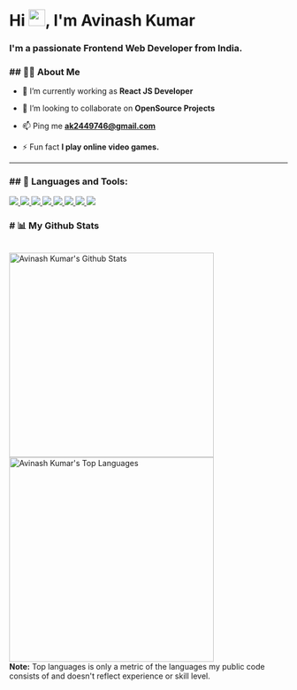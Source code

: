<!-- <a href="#"><img width="100%" height="auto" src="https://i.imgur.com/iXuL1HG.png" height="175px"/></a> -->

<h1 align="left">Hi <img src="https://raw.githubusercontent.com/MartinHeinz/MartinHeinz/master/wave.gif" width="30px">, I'm <b>Avinash Kumar</b></h1>
<h3 align="left">I'm a passionate <b>Frontend Web Developer</b> from India.</h3>

<h3 align="left">## 🙋‍♂️ About Me</h3>

- 🌱 I’m currently working as **React JS Developer**

- 👯 I’m looking to collaborate on **OpenSource Projects**

- 📫 Ping me **ak2449746@gmail.com**

- ⚡ Fun fact **I play online video games.**

<hr />

<h3 align="left">## 🚀 Languages and Tools:</h3>

<p align="left"> 
    <a href="https://reactjs.org/" target="_blank"> <img src="https://img.icons8.com/color/48/000000/react-native.png"/> </a>
    <a href="https://developer.mozilla.org/en-US/docs/Web/JavaScript" target="_blank"> <img src="https://img.icons8.com/color/48/000000/javascript.png"/> </a> 
    <a href="https://www.w3.org/html/" target="_blank"> <img src="https://img.icons8.com/color/48/000000/html-5.png"/> </a> 
    <a href="https://www.w3schools.com/css/" target="_blank"> <img src="https://img.icons8.com/color/48/000000/css3.png"/> </a> 
    <a href="https://getbootstrap.com" target="_blank"> <img src="https://img.icons8.com/color/48/000000/bootstrap.png"/> </a>   
    <a href="https://firebase.google.com/" target="_blank"> <img src="https://img.icons8.com/color/48/000000/firebase.png"/> </a>  
    <a href="https://git-scm.com/" target="_blank"> <img src="https://img.icons8.com/color/48/000000/git.png"/> </a> 
    <a href="https://redux.js.org" target="_blank"> <img src="https://img.icons8.com/color/48/000000/redux.png"/> </a>
</p>

<!-- <hr /> -->

<h3 align="left"># 📊 My Github Stats</h3>

  <br/>
    <a href="https://github.com/itHurtsMe2HurtU/github-readme-stats"><img alt="Avinash Kumar's Github Stats" src="https://github-readme-stats.vercel.app/api?username=itHurtsMe2HurtU&show_icons=true&count_private=true&theme=react&hide_border=true&bg_color=0D1117" width="370px" /></a>
<!--     <br /> -->
  <a href="https://github.com/itHurtsMe2HurtU/github-readme-stats"><img alt="Avinash Kumar's Top Languages" src="https://github-readme-stats.vercel.app/api/top-langs/?username=itHurtsMe2HurtU&langs_count=8&count_private=true&layout=compact&theme=react&hide_border=true&bg_color=0D1117" width="370px" /></a>
  <br/>
  <b>Note:</b> Top languages is only a metric of the languages my public code consists of and doesn't reflect experience or skill level.

